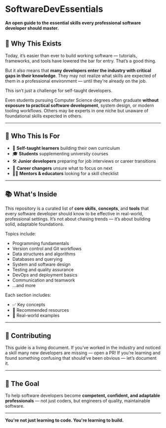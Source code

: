 # SoftwareDevEssentials

**An open guide to the essential skills every professional software developer should master.**

## 📌 Why This Exists

Today, it’s easier than ever to build working software — tutorials, frameworks, and tools have lowered the bar for entry. That’s a good thing.

But it also means that **many developers enter the industry with critical gaps in their knowledge**. They may not realize what skills are expected of them in a professional environment — until they're already on the job.

This isn’t just a challenge for self-taught developers.

Even students pursuing Computer Science degrees often graduate **without exposure to practical software development**, system design, or modern tooling workflows. Others may be experts in one niche but unaware of foundational skills expected in others.

---

## 🎯 Who This Is For

- 🧠 **Self-taught learners** building their own curriculum
- 🎓 **Students** supplementing university courses
- 🛠️ **Junior developers** preparing for job interviews or career transitions
- 🧭 **Career changers** unsure what to focus on next
- 🧑‍🏫 **Mentors & educators** looking for a skill checklist

---

## 📚 What's Inside

This repository is a curated list of **core skills**, **concepts**, and **tools** that every software developer should know to be effective in real-world, professional settings. It’s not about chasing trends — it’s about building solid, adaptable foundations.

Topics include:

- Programming fundamentals
- Version control and Git workflows
- Data structures and algorithms
- Databases and querying
- System and software design
- Testing and quality assurance
- DevOps and deployment basics
- Communication and teamwork
- ...and more

Each section includes:
- ✅ Key concepts
- 📘 Recommended resources
- 🔎 Real-world examples

---

## 🤝 Contributing

This guide is a living document. If you’ve worked in the industry and noticed a skill many new developers are missing — open a PR! If you’re learning and found something confusing that should’ve been obvious — let’s document it.

---

## 🧭 The Goal

To help software developers become **competent, confident, and adaptable professionals** — not just coders, but engineers of quality, maintainable software.

---

**You're not just learning to code. You're learning to build.**
